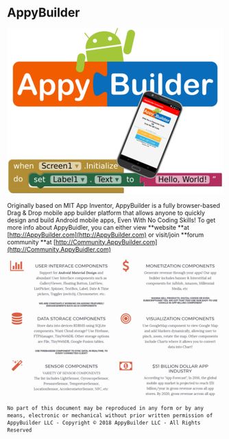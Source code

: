 # AppyBuilder

![](/assets/frontpage.png)

Originally based on MIT App Inventor, AppyBuilder is a fully browser-based Drag & Drop mobile app builder platform that allows anyone to quickly design and build Android mobile apps, Even With No Coding Skills! To get more info about AppyBuidler, you can either view **website **at [http://AppyBuilder.com](http://AppyBuilder.com) or visit/join **forum community **at [http://Community.AppyBuilder.com](http://Community.AppyBuidler.com)

![](/assets/intro-1.png)

`No part of this document may be reproduced in any form or by any means, electronic or mechanical without prior written permission of AppyBuilder LLC - Copyright © 2018 AppyBuilder LLC - All Rights Reserved`

